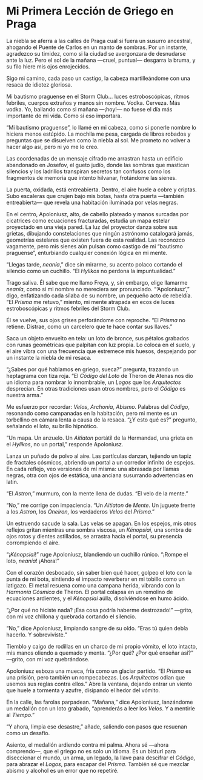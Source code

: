 # Mi Primera Lección de Griego en Praga

La niebla se aferra a las calles de Praga cual si fuera un susurro ancestral, ahogando el Puente de Carlos en un manto de sombras. Por un instante, agradezco su timidez, como si la ciudad se avergonzara de desnudarse ante la luz. Pero el sol de la mañana —cruel, puntual— desgarra la bruma, y su filo hiere mis ojos enrojecidos.

Sigo mi camino, cada paso un castigo, la cabeza martilleándome con una resaca de idiotez gloriosa.

Mi bautismo praguense en el Storm Club… luces estroboscópicas, ritmos febriles, cuerpos extraños y manos sin nombre. Vodka. Cerveza. Más vodka. Yo, bailando como si mañana —¡hoy!— no fuese el día más importante de mi vida. Como si eso importara.

“Mi bautismo praguense”, lo llamé en mi cabeza, como si ponerle nombre lo hiciera menos estúpido. La mochila me pesa, cargada de libros robados y preguntas que se disuelven como la niebla al sol. Me prometo no volver a hacer algo así, pero ni yo me lo creo.

Las coordenadas de un mensaje cifrado me arrastran hasta un edificio abandonado en Josefov, el gueto judío, donde las sombras que mastican silencios y los ladrillos transpiran secretos tan confusos como los fragmentos de memoria que intento hilvanar, frotándome las sienes.

La puerta, oxidada, está entreabierta. Dentro, el aire huele a cobre y criptas. Subo escaleras que crujen bajo mis botas, hasta otra puerta —también entreabierta— que revela una habitación iluminada por velas negras.

En el centro, Apoloniusz, alto, de cabello plateado y manos surcadas por cicatrices como ecuaciones fracturadas, estudia un mapa estelar proyectado en una vieja pared. La luz del proyector danza sobre sus grietas, dibujando constelaciones que ningún astrónomo catalogará jamás, geometrías estelares que existen fuera de esta realidad. Las reconozco vagamente, pero mis sienes aún pulsan como castigo de mi “bautismo praguense”, enturbiando cualquier conexión lógica en mi mente.

“Llegas tarde, *neanía*,” dice sin mirarme, su acento polaco cortando el silencio como un cuchillo. “El *Hylikos* no perdona la impuntualidad.”

Trago saliva. Él sabe que me llamo Freya, y, sin embargo, elige llamarme *neanía*, como si mi nombre no mereciera ser pronunciado. “‘Apoloniusz’,” digo, enfatizando cada sílaba de su nombre, un pequeño acto de rebeldía. “El *Prisma* me retuvo,” miento, mi mente atrapada en ecos de luces estroboscópicas y ritmos febriles del Storm Club.

Él se vuelve, sus ojos grises perforándome con reproche. “El *Prisma* no retiene. Distrae, como un carcelero que te hace contar sus llaves.”

Saca un objeto envuelto en tela: un loto de bronce, sus pétalos grabados con runas geométricas que palpitan con luz propia. Lo coloca en el suelo, y el aire vibra con una frecuencia que estremece mis huesos, despejando por un instante la niebla de mi resaca.

“¿Sabes por qué hablamos en griego, sueca?” pregunta, trazando un heptagrama con tiza roja. “El *Código del Loto* de Theron de Atenas nos dio un idioma para nombrar lo innombrable, un *Logos* que los *Arquitectos* desprecian. En otras tradiciones usan otros nombres, pero el *Código* es nuestra arma.”

Me esfuerzo por recordar: *Velos*, *Archonía*, *Abismo*. Palabras del *Código*, resonando como campanadas en la habitación, pero mi mente es un torbellino en cámara lenta a causa de la resaca. “¿Y esto qué es?” pregunto, señalando el loto, su brillo hipnótico.

“Un mapa. Un anzuelo. Un *Aitiaton* portátil de la Hermandad, una grieta en el *Hylikos*, no un portal,” responde Apoloniusz.

Lanza un puñado de polvo al aire. Las partículas danzan, tejiendo un tapiz de fractales cósmicos, abriendo un portal a un corredor infinito de espejos. En cada reflejo, veo versiones de mí misma: una abrasada por llamas negras, otra con ojos de estática, una anciana susurrando advertencias en latín.

“El *Astron*,” murmuro, con la mente llena de dudas. “El velo de la mente.”

“No,” me corrige con impaciencia. “Un *Aitiaton* de *Mente*. Un juguete frente a los *Astron*, los *Oneiron*, los verdaderos *Velos* del *Prisma*.”

Un estruendo sacude la sala. Las velas se apagan. En los espejos, mis otros reflejos gritan mientras una sombra viscosa, un *Kénopsiai*, una sombra de ojos rotos y dientes astillados, se arrastra hacia el portal, su presencia corrompiendo el aire.

“¡*Kénopsiai*!” ruge Apoloniusz, blandiendo un cuchillo rúnico. “¡Rompe el loto, *neanía*! ¡Ahora!”

Con el corazón desbocado, sin saber bien qué hacer, golpeo el loto con la punta de mi bota, sintiendo el impacto reverberar en mi tobillo como un latigazo. El metal resuena como una campana herida, vibrando con la *Harmonía Cósmica* de Theron. El portal colapsa en un remolino de ecuaciones ardientes, y el *Kénopsiai* aúlla, disolviéndose en humo ácido.

“¿Por qué no hiciste nada? ¡Esa cosa podría haberme destrozado!” —grito, con mi voz chillona y quebrada cortando el silencio.

“No,” dice Apoloniusz, limpiando sangre de su oído. “Eras tú quien debía hacerlo. Y sobreviviste.”

Tiemblo y caigo de rodillas en un charco de mi propio vómito, el loto intacto, mis manos oliendo a quemado y menta. “¿Por qué? ¿Por qué enseñar así?” —grito, con mi voz quebrándose.

Apoloniusz esboza una mueca, fría como un glaciar partido. “El *Prisma* es una prisión, pero también un rompecabezas. Los *Arquitectos* odian que usemos sus reglas contra ellos.” Abre la ventana, dejando entrar un viento que huele a tormenta y azufre, disipando el hedor del vómito.

En la calle, las farolas parpadean. “Mañana,” dice Apoloniusz, lanzándome un medallón con un loto grabado, “aprenderás a leer los *Velos*. Y a mentirle al *Tiempo*.”

“Y ahora, limpia ese desastre,” añade, saliendo con pasos que resuenan como un desafío.

Asiento, el medallón ardiendo contra mi palma. Ahora sé —ahora comprendo—, que el griego no es solo un idioma. Es un bisturí para diseccionar el mundo, un arma, un legado, la llave para descifrar el *Código*, para abrazar el *Logos*, para escapar del *Prisma*. También sé que mezclar abismo y alcohol es un error que no repetiré.
